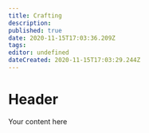 ```yaml
---
title: Crafting
description: 
published: true
date: 2020-11-15T17:03:36.209Z
tags: 
editor: undefined
dateCreated: 2020-11-15T17:03:29.244Z
---
```


# Header
Your content here